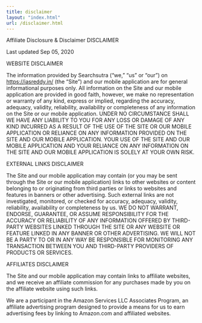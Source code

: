 ```yaml
---
title: disclaimer
layout: "index.html"
url: /disclaimer.html
---
```


 

Affiliate Disclosure & Disclaimer
DISCLAIMER

Last updated Sep 05, 2020

WEBSITE DISCLAIMER

The information provided by Searchsutra (“we,” “us” or “our”) on https://iasreddy.in/ (the “Site”) and our mobile application are for general informational purposes only. All information on the Site and our mobile application are provided in good faith, however, we make no representation or warranty of any kind, express or implied, regarding the accuracy, adequacy, validity, reliability, availability or completeness of any information on the Site or our mobile application. UNDER NO CIRCUMSTANCE SHALL WE HAVE ANY LIABILITY TO YOU FOR ANY LOSS OR DAMAGE OF ANY KIND INCURRED AS A RESULT OF THE USE OF THE SITE OR OUR MOBILE APPLICATION OR RELIANCE ON ANY INFORMATION PROVIDED ON THE SITE AND OUR MOBILE APPLICATION. YOUR USE OF THE SITE AND OUR MOBILE APPLICATION AND YOUR RELIANCE ON ANY INFORMATION ON THE SITE AND OUR MOBILE APPLICATION IS SOLELY AT YOUR OWN RISK.

EXTERNAL LINKS DISCLAIMER

The Site and our mobile application may contain (or you may be sent through the Site or our mobile application) links to other websites or content belonging to or originating from third parties or links to websites and features in banners or other advertising. Such external links are not investigated, monitored, or checked for accuracy, adequacy, validity, reliability, availability or completeness by us. WE DO NOT WARRANT, ENDORSE, GUARANTEE, OR ASSUME RESPONSIBILITY FOR THE ACCURACY OR RELIABILITY OF ANY INFORMATION OFFERED BY THIRD-PARTY WEBSITES LINKED THROUGH THE SITE OR ANY WEBSITE OR FEATURE LINKED IN ANY BANNER OR OTHER ADVERTISING. WE WILL NOT BE A PARTY TO OR IN ANY WAY BE RESPONSIBLE FOR MONITORING ANY TRANSACTION BETWEEN YOU AND THIRD-PARTY PROVIDERS OF PRODUCTS OR SERVICES.

AFFILIATES DISCLAIMER

The Site and our mobile application may contain links to affiliate websites, and we receive an affiliate commission for any purchases made by you on the affiliate website using such links.

We are a participant in the Amazon Services LLC Associates Program, an affiliate advertising program designed to provide a means for us to earn advertising fees by linking to Amazon.com and affiliated websites.

